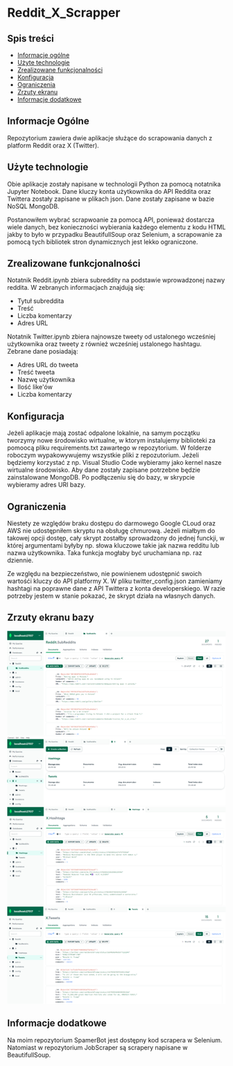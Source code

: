 # Reddit_X_Scrapper

## Spis treści
* [Informacje ogólne](#informacje-ogólne)
* [Użyte technologie](#użyte-technologie)
* [Zrealizowane funkcjonalności](#zrealizowane-funkcjonalności)
* [Konfiguracja](#konfiguracja)
* [Ograniczenia](#ograniczenia)
* [Zrzuty ekranu](#zrzuty-ekranu-bazy)
* [Informacje dodatkowe](#informacje-dodatkowe)

## Informacje Ogólne

Repozytorium zawiera dwie aplikacje służące do scrapowania danych z platform Reddit oraz  X (Twitter). 


## Użyte technologie

Obie aplikacje zostały napisane w technologii Python za pomocą notatnika Jupyter Notebook. Dane kluczy konta użytkownika do API Reddita oraz Twittera zostały zapisane w plikach json. Dane zostały zapisane w bazie NoSQL MongoDB.

Postanowiłem wybrać scrapwoanie za pomocą API, ponieważ dostarcza wiele danych, bez konieczności wybierania każdego elementu z kodu HTML jakby to było w przypadku BeautifullSoup oraz Selenium, a scrapowanie za pomocą tych bibliotek stron dynamicznych jest lekko ograniczone. 

## Zrealizowane funkcjonalności 

Notatnik Reddit.ipynb zbiera subreddity na podstawie wprowadzonej nazwy reddita. W zebranych informacjach znajdują się:
- Tytuł subreddita
- Treść
- Liczba komentarzy
- Adres URL

Notatnik Twitter.ipynb zbiera najnowsze tweety od ustalonego wcześniej użytkownika oraz tweety z również wcześniej ustalonego hashtagu. Zebrane dane posiadają:

- Adres URL do tweeta
- Treść tweeta
- Nazwę użytkownika
- Ilość like'ów
- Liczba komentarzy


## Konfiguracja

Jeżeli aplikacje mają zostać odpalone lokalnie, na samym początku tworzymy nowe środowisko wirtualne, w ktorym instalujemy biblioteki za pomoocą pliku requirements.txt zawartego w repozytorium. W folderze roboczym wypakowywujemy wszystkie pliki z repozutorium. Jeżeli będziemy korzystać z np. Visual Studio Code wybieramy jako kernel nasze wirtualne środowisko. Aby dane zostały zapisane potrzebne będzie zainstalowane MongoDB. Po podłączeniu się do bazy, w skrypcie wybieramy adres URI bazy.

## Ograniczenia

Niestety ze względów braku dostępu do darmowego Google CLoud oraz AWS nie udostępniłem skryptu na obsługę chmurową. Jeżeli miałbym do takowej opcji dostęp, cały skrypt zostałby sprowadzony do jednej funckji, w której argumentami byłyby np. słowa kluczowe takie jak nazwa redditu lub nazwa użytkownika. Taka funkcja mogłaby być uruchamiana np. raz dziennie.

Ze względu na bezpieczeństwo, nie powinienem udostępnić swoich wartośći kluczy do API platformy X. 
W pliku twitter_config.json zamieniamy hashtagi na poprawne dane z API Twittera z konta developerskiego.
W razie potrzeby jestem w stanie pokazać, że skrypt działa na własnych danych.

## Zrzuty ekranu bazy

![SubRedditsBase](./img/SubRedditsBase.png)
![X_Collections](./img/X_Collections.png)
![Hastahs_data](./img/Hashtag_data.png)
![Tweets_data](./img/Tweets_data.png)


## Informacje dodatkowe

Na moim repozytorium SpamerBot jest dostępny kod scrapera w Selenium. Natomiast w repozytorium JobScraper są scrapery napisane w BeautifullSoup.
